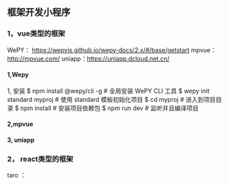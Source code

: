 ## 框架开发小程序

### 1，vue类型的框架
WePY： https://wepyjs.github.io/wepy-docs/2.x/#/base/getstart
mpvue： http://mpvue.com/
uniapp：https://uniapp.dcloud.net.cn/


#### 1,Wepy
 1, 安装
 $ npm install @wepy/cli -g # 全局安装 WePY CLI 工具
 $ wepy init standard myproj # 使用 standard 模板初始化项目
 $ cd myproj # 进入到项目目录
 $ npm install # 安装项目依赖包
 $ npm run dev # 监听并且编译项目 

 #### 2,mpvue


 #### 3, uniapp

 



### 2， react类型的框架
taro ：

